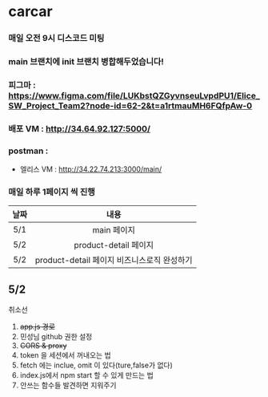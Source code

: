 # carcar

### 매일 오전 9시 디스코드 미팅
### main 브랜치에 init 브랜치 병합해두었습니다!

### 피그마 : https://www.figma.com/file/LUKbstQZGyvnseuLvpdPU1/Elice_SW_Project_Team2?node-id=62-2&t=a1rtmauMH6FQfpAw-0
### 배포 VM : http://34.64.92.127:5000/
### postman : 

- 엘리스 VM : http://34.22.74.213:3000/main/




### 매일 하루 1페이지 씩 진행


|날짜 | 내용 |
|:---:|:---:|
| 5/1| main 페이지|
| 5/2| product-detail 페이지 |
| 5/2| product-detail 페이지 비즈니스로직 완성하기 |

5/2
------------
취소선
1. <strike>app.js 경로 </strike>
2. 민성님 github 권한 설정
3. <strike>CORS & proxy</strike>
4. token 을 세션에서 꺼내오는 법
5. fetch 에는 inclue, omit 이 있다(ture,false가 없다) 
6. index.js에서 npm start 할 수 있게 만드는 법
7. 안쓰는 함수들 발견하면 지워주기
